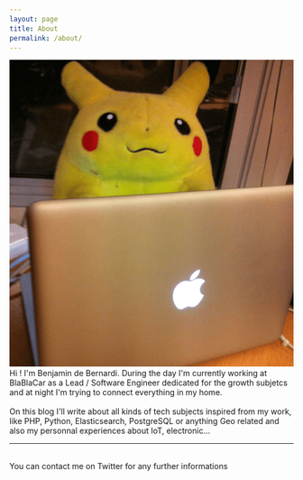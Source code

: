 ```yaml
---
layout: page
title: About
permalink: /about/
---
```


<img class="col one right" src="/img/pika_pic.png">

<br/>
Hi ! I'm Benjamin de Bernardi. During the day I'm currently working at BlaBlaCar as a Lead / Software Engineer dedicated for the growth subjetcs and at night I'm trying to connect everything in my home.<br><br>
On this blog I'll write about all kinds of tech subjects inspired from my work, like PHP, Python, Elasticsearch, PostgreSQL or anything Geo related and also my personnal experiences about IoT, electronic...
<br/>
<hr/>
<br/>
<span class="contacticon center">
	<a href="mailto:ben@sadoma.so"><i class="fa fa-envelope-square"></i></a>
	<a href="https://github.com/Genesor" target="_blank"><i class="fa fa-github-square"></i></a>
	<a href="https://www.linkedin.com/in/benjamindebernardi/en" target="_blank"><i class="fa fa-linkedin-square"></i></a>
	<a href="https://twitter.com/Genes0r" target="_blank"><i class="fa fa-twitter-square"></i></a>
</span>

<div class="col three caption">
  You can contact me on Twitter for any further informations
</div>

